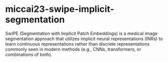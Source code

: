 # miccai23-swipe-implicit-segmentation
SwIPE (Segmentation with Implicit Patch Embeddings) is a medical image segmentation approach that utilizes implicit neural representations (INRs) to learn continuous representations rather than discrete representations commonly seen in modern methods (e.g., CNNs, transformers, or combinations of both). 
